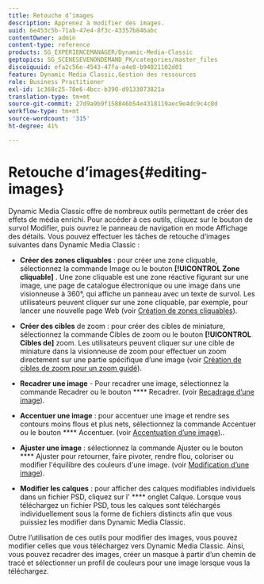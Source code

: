 ```yaml
---
title: Retouche d’images
description: Apprenez à modifier des images.
uuid: 6e453c5b-71ab-47e4-8f3c-43357b846abc
contentOwner: admin
content-type: reference
products: SG_EXPERIENCEMANAGER/Dynamic-Media-Classic
geptopics: SG_SCENESEVENONDEMAND_PK/categories/master_files
discoiquuid: efa2c56e-4543-47fa-a4e8-b94021102d01
feature: Dynamic Media Classic,Gestion des ressources
role: Business Practitioner
exl-id: 1c368c25-78e6-4bcc-b390-d9133073821a
translation-type: tm+mt
source-git-commit: 27d9a9b9f158846b54e4318119aec9e4dc9c4c0d
workflow-type: tm+mt
source-wordcount: '315'
ht-degree: 41%

---
```


# Retouche d’images{#editing-images}

Dynamic Media Classic offre de nombreux outils permettant de créer des effets de média enrichi. Pour accéder à ces outils, cliquez sur le bouton de survol Modifier, puis ouvrez le panneau de navigation en mode Affichage des détails. Vous pouvez effectuer les tâches de retouche d’images suivantes dans Dynamic Media Classic :

* **Créer des zones cliquables**  : pour créer une zone cliquable, sélectionnez la commande Image ou le bouton  **[!UICONTROL Zone cliquable]** . Une zone cliquable est une zone réactive figurant sur une image, une page de catalogue électronique ou une image dans une visionneuse à 360°, qui affiche un panneau avec un texte de survol. Les utilisateurs peuvent cliquer sur une zone cliquable, par exemple, pour lancer une nouvelle page Web (voir [Création de zones cliquables](/help/creating-image-maps.md)).

* **Créer des cibles**  de zoom : pour créer des cibles de miniature, sélectionnez la commande Cibles de zoom ou le bouton  **[!UICONTROL Cibles de]** zoom. Les utilisateurs peuvent cliquer sur une cible de miniature dans la visionneuse de zoom pour effectuer un zoom directement sur une partie spécifique d’une image (voir [Création de cibles de zoom pour un zoom guidé](/help/creating-zoom-targets-guided-zoom.md)).

* **Recadrer une image**  - Pour recadrer une image, sélectionnez la commande Recadrer ou le bouton  **** Recadrer. (voir [Recadrage d’une image](/help/cropping-image.md)).

* **Accentuer une image**  : pour accentuer une image et rendre ses contours moins flous et plus nets, sélectionnez la commande Accentuer ou le bouton  **** Accentuer. (voir [Accentuation d’une image](/help/sharpening-image.md))..

* **Ajuster une image**  : sélectionnez la commande Ajuster ou le bouton  **** Ajuster pour retourner, faire pivoter, rendre flou, coloriser ou modifier l&#39;équilibre des couleurs d&#39;une image. (voir [Modification d’une image](/help/adjusting-image.md)).

* **Modifier les calques**  : pour afficher des calques modifiables individuels dans un fichier PSD, cliquez sur l&#39; **** onglet Calque. Lorsque vous téléchargez un fichier PSD, tous les calques sont téléchargés individuellement sous la forme de fichiers distincts afin que vous puissiez les modifier dans Dynamic Media Classic.

Outre l’utilisation de ces outils pour modifier des images, vous pouvez modifier celles que vous téléchargez vers Dynamic Media Classic. Ainsi, vous pouvez recadrer des images, créer un masque à partir d’un chemin de tracé et sélectionner un profil de couleurs pour une image lorsque vous la téléchargez.
